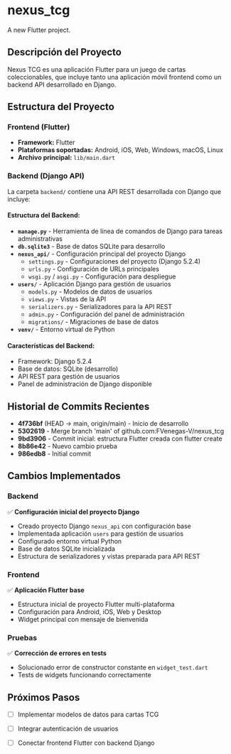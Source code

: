 # nexus_tcg

A new Flutter project.

## Descripción del Proyecto

Nexus TCG es una aplicación Flutter para un juego de cartas coleccionables, que incluye tanto una aplicación móvil frontend como un backend API desarrollado en Django.

## Estructura del Proyecto

### Frontend (Flutter)
- **Framework:** Flutter
- **Plataformas soportadas:** Android, iOS, Web, Windows, macOS, Linux
- **Archivo principal:** `lib/main.dart`

### Backend (Django API)
La carpeta `backend/` contiene una API REST desarrollada con Django que incluye:

#### Estructura del Backend:
- **`manage.py`** - Herramienta de línea de comandos de Django para tareas administrativas
- **`db.sqlite3`** - Base de datos SQLite para desarrollo
- **`nexus_api/`** - Configuración principal del proyecto Django
  - `settings.py` - Configuraciones del proyecto (Django 5.2.4)
  - `urls.py` - Configuración de URLs principales
  - `wsgi.py` / `asgi.py` - Configuración para despliegue
- **`users/`** - Aplicación Django para gestión de usuarios
  - `models.py` - Modelos de datos de usuarios
  - `views.py` - Vistas de la API
  - `serializers.py` - Serializadores para la API REST
  - `admin.py` - Configuración del panel de administración
  - `migrations/` - Migraciones de base de datos
- **`venv/`** - Entorno virtual de Python

#### Características del Backend:
- Framework: Django 5.2.4
- Base de datos: SQLite (desarrollo)
- API REST para gestión de usuarios
- Panel de administración de Django disponible

## Historial de Commits Recientes

- **4f736bf** (HEAD -> main, origin/main) - Inicio de desarrollo
- **5302619** - Merge branch 'main' of github.com:FVenegas-V/nexus_tcg
- **9bd3906** - Commit inicial: estructura Flutter creada con flutter create
- **8b86e42** - Nuevo cambio prueba
- **986edb8** - Initial commit

## Cambios Implementados

### Backend
✅ **Configuración inicial del proyecto Django**
- Creado proyecto Django `nexus_api` con configuración base
- Implementada aplicación `users` para gestión de usuarios
- Configurado entorno virtual Python
- Base de datos SQLite inicializada
- Estructura de serializadores y vistas preparada para API REST

### Frontend
✅ **Aplicación Flutter base**
- Estructura inicial de proyecto Flutter multi-plataforma
- Configuración para Android, iOS, Web y Desktop
- Widget principal con mensaje de bienvenida

### Pruebas
✅ **Corrección de errores en tests**
- Solucionado error de constructor constante en `widget_test.dart`
- Tests de widgets funcionando correctamente

## Próximos Pasos

- [ ] Implementar modelos de datos para cartas TCG
- [ ] Integrar autenticación de usuarios
- [ ] Conectar frontend Flutter con backend Django

